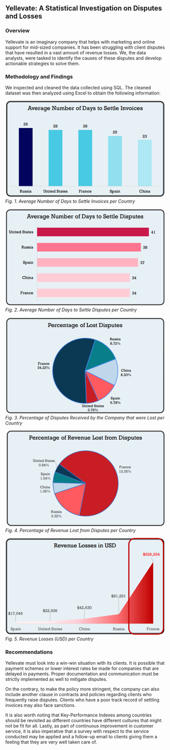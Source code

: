## Yellevate: A Statistical Investigation on Disputes and Losses

### **Overview**

Yellevate is an imaginary company that helps with marketing and online support for mid-sized companies. It has been struggling with client disputes that have resulted in a vast amount of revenue losses. We, the data analysts, were tasked to identify the causes of these disputes and develop actionable strategies to solve them.


### **Methodology and Findings**

We inspected and cleaned the data collected using SQL. The cleaned dataset was then analyzed using Excel to obtain the following information:
             
![](/images/g1.png)                                                                                            
*Fig. 1. Average Number of Days to Settle Invoices per Country*
            
            
            
![](/images/g2.png)                                                                                                      
*Fig. 2. Average Number of Days to Settle Disputes per Country*
         
         
         
![](/images/g3.png)                                                                                                     
*Fig. 3. Percentage of Disputes Received by the Company that were Lost per Country*
            
            
            
![](/images/g4.png)                                                                                                     
*Fig. 4. Percentage of Revenue Lost from Disputes per Country*
              
              
              
![](/images/g5.png)                                                                                                     
*Fig. 5. Revenue Losses (USD) per Country*


### **Recommendations**

Yellevate must look into a win-win situation with its clients. It is possible that payment 
schemes or lower interest rates be made for companies that are delayed in payments. Proper 
documentation and communication must be strictly implemented as well to mitigate 
disputes.

On the contrary, to make the policy more stringent, the company can also include 
another clause in contracts and policies regarding clients who frequently raise disputes. 
Clients who have a poor track record of settling invoices may also face sanctions.

It is also worth noting that Key-Performance Indexes among countries should be 
revisited as different countries have different cultures that might not be fit for all.
Lastly, as part of continuous improvement in customer service, it is also imperative that 
a survey with respect to the service conducted may be applied and a follow-up email to clients 
giving them a feeling that they are very well taken care of.
